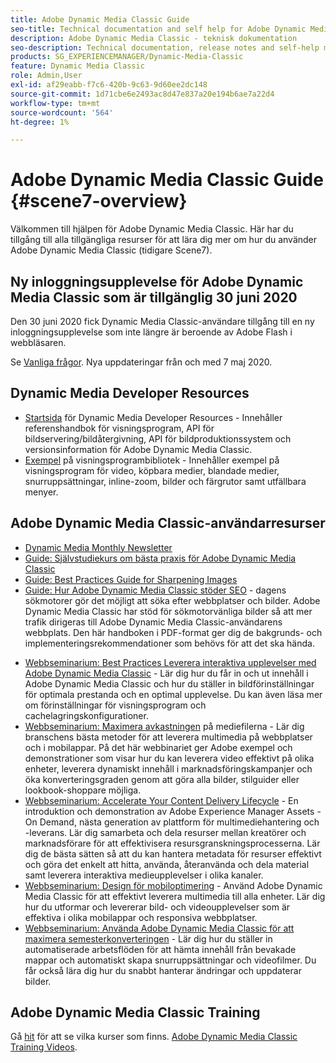 ```yaml
---
title: Adobe Dynamic Media Classic Guide
seo-title: Technical documentation and self help for Adobe Dynamic Media Classic
description: Adobe Dynamic Media Classic - teknisk dokumentation
seo-description: Technical documentation, release notes and self-help materials for Adobe Dynamic Media Classic, formerly Scene 7
products: SG_EXPERIENCEMANAGER/Dynamic-Media-Classic
feature: Dynamic Media Classic
role: Admin,User
exl-id: af29eabb-f7c6-420b-9c63-9d60ee2dc148
source-git-commit: 1d71cbe6e2493ac8d47e837a20e194b6ae7a22d4
workflow-type: tm+mt
source-wordcount: '564'
ht-degree: 1%

---
```


# Adobe Dynamic Media Classic Guide {#scene7-overview}

Välkommen till hjälpen för Adobe Dynamic Media Classic. Här har du tillgång till alla tillgängliga resurser för att lära dig mer om hur du använder Adobe Dynamic Media Classic (tidigare Scene7).

## Ny inloggningsupplevelse för Adobe Dynamic Media Classic som är tillgänglig 30 juni 2020

Den 30 juni 2020 fick Dynamic Media Classic-användare tillgång till en ny inloggningsupplevelse som inte längre är beroende av Adobe Flash i webbläsaren.

Se [Vanliga frågor](new-ui-2020.md). Nya uppdateringar från och med 7 maj 2020.

## Dynamic Media Developer Resources

* [Startsida](https://experienceleague.adobe.com/docs/dynamic-media-developer-resources.html)  för Dynamic Media Developer Resources - Innehåller referenshandbok för visningsprogram, API för bildservering/bildåtergivning, API för bildproduktionssystem och versionsinformation för Adobe Dynamic Media Classic.
* [Exempel](https://landing.adobe.com/en/na/dynamic-media/ctir-2755/live-demos.html)  på visningsprogrambibliotek - Innehåller exempel på visningsprogram för video, köpbara medier, blandade medier, snurruppsättningar, inline-zoom, bilder och färgrutor samt utfällbara menyer.

## Adobe Dynamic Media Classic-användarresurser

* [Dynamic Media Monthly Newsletter](dynamic-media-newsletter.md)
* [Guide: Självstudiekurs om bästa praxis för Adobe Dynamic Media Classic](https://experienceleague.adobe.com/docs/experience-manager-learn/dynamic-media-classic-tutorial/overview.html)
* [Guide: Best Practices Guide for Sharpening Images](/help/assets/s7_sharpening_images.pdf)
* [Guide: Hur Adobe Dynamic Media Classic stöder SEO](/help/assets/s7_seo.pdf)  - dagens sökmotorer gör det möjligt att söka efter webbplatser och bilder. Adobe Dynamic Media Classic har stöd för sökmotorvänliga bilder så att mer trafik dirigeras till Adobe Dynamic Media Classic-användarens webbplats. Den här handboken i PDF-format ger dig de bakgrunds- och implementeringsrekommendationer som behövs för att det ska hända.
<!-- * [Webinar: Best Practices for Responsive Design](http://offers.adobe.com/en/na/marketing/landings/_40458_responsive_design_live_on_demand_webinar.html) - Learn practical tips on how to improve your mobile strategy. See real-world examples of responsive design in action. Create one master asset that works across multiple devices and increase mobile performance by dynamically changing the resolution of images or the orientation of images for portrait or landscape displays. Learn how to also dynamically crop, scale, or resize images. -->
* [Webbseminarium: Best Practices Leverera interaktiva upplevelser med Adobe Dynamic Media Classic](https://seminars.adobeconnect.com/p7wb8ej3u6d/)  - Lär dig hur du får in och ut innehåll i Adobe Dynamic Media Classic och hur du ställer in bildförinställningar för optimala prestanda och en optimal upplevelse. Du kan även läsa mer om förinställningar för visningsprogram och cachelagringskonfigurationer.
* [Webbseminarium: Maximera avkastningen](https://adobecustomersuccess.adobeconnect.com/p5ar3hfrrec/?launcher=false&amp;fcsContent=true&amp;pbMode=normal&amp;proto=true)  på mediefilerna - Lär dig branschens bästa metoder för att leverera multimedia på webbplatser och i mobilappar. På det här webbinariet ger Adobe exempel och demonstrationer som visar hur du kan leverera video effektivt på olika enheter, leverera dynamiskt innehåll i marknadsföringskampanjer och öka konverteringsgraden genom att göra alla bilder, stilguider eller lookbook-shoppare möjliga.
* [Webbseminarium: Accelerate Your Content Delivery Lifecycle](https://adobecustomersuccess.adobeconnect.com/p88ducm9pqv/)  - En introduktion och demonstration av Adobe Experience Manager Assets - On Demand, nästa generation av plattform för multimediehantering och -leverans. Lär dig samarbeta och dela resurser mellan kreatörer och marknadsförare för att effektivisera resursgranskningsprocesserna. Lär dig de bästa sätten så att du kan hantera metadata för resurser effektivt och göra det enkelt att hitta, använda, återanvända och dela material samt leverera interaktiva medieupplevelser i olika kanaler.
* [Webbseminarium: Design för mobiloptimering](https://adobecustomersuccess.adobeconnect.com/p6oqd3wydif/?launcher=false&amp;fcsContent=true&amp;pbMode=normal&amp;proto=true)  - Använd Adobe Dynamic Media Classic för att effektivt leverera multimedia till alla enheter. Lär dig hur du utformar och levererar bild- och videoupplevelser som är effektiva i olika mobilappar och responsiva webbplatser.
* [Webbseminarium: Använda Adobe Dynamic Media Classic för att maximera semesterkonverteringen](https://adobecustomersuccess.adobeconnect.com/p32n1yr85c9/?proto=true)  - Lär dig hur du ställer in automatiserade arbetsflöden för att hämta innehåll från bevakade mappar och automatiskt skapa snurruppsättningar och videofilmer. Du får också lära dig hur du snabbt hanterar ändringar och uppdaterar bilder.

## Adobe Dynamic Media Classic Training

Gå [hit](https://learning.adobe.com/catalog.html#product=adobe-scene7) för att se vilka kurser som finns.
[Adobe Dynamic Media Classic Training Videos](/help/training-videos.md).
